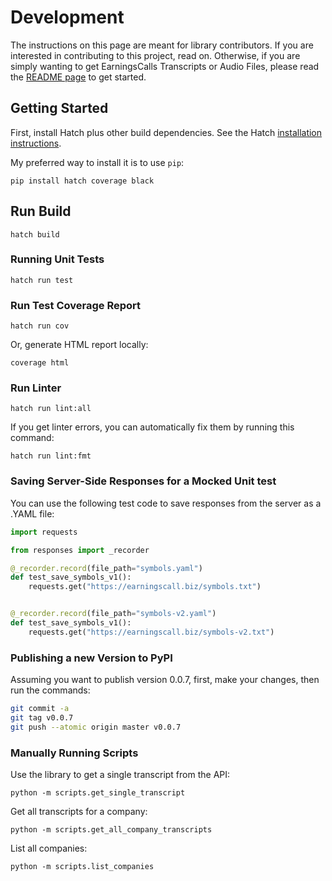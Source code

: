 # Development

The instructions on this page are meant for library contributors.
If you are interested in contributing to this project, read on.
Otherwise, if you are simply wanting to get EarningsCalls Transcripts or Audio Files,
please read the [README page](README.md) to get started.


## Getting Started

First, install Hatch plus other build dependencies.  See the Hatch [installation instructions](https://hatch.pypa.io/latest/install/).

My preferred way to install it is to use `pip`:

```shell
pip install hatch coverage black
```

## Run Build

```shell
hatch build
```

### Running Unit Tests

```shell
hatch run test
```

### Run Test Coverage Report


```shell
hatch run cov
```

Or, generate HTML report locally:

```shell
coverage html
```

### Run Linter

```shell
hatch run lint:all
```

If you get linter errors, you can automatically fix them by running this command:

```shell
hatch run lint:fmt
```



### Saving Server-Side Responses for a Mocked Unit test

You can use the following test code to save responses from the server as a .YAML file:

```python
import requests

from responses import _recorder

@_recorder.record(file_path="symbols.yaml")
def test_save_symbols_v1():
    requests.get("https://earningscall.biz/symbols.txt")


@_recorder.record(file_path="symbols-v2.yaml")
def test_save_symbols_v1():
    requests.get("https://earningscall.biz/symbols-v2.txt")
```



### Publishing a new Version to PyPI

Assuming you want to publish version 0.0.7, first, make your changes, then run the commands:

```sh
git commit -a
git tag v0.0.7
git push --atomic origin master v0.0.7
```



### Manually Running Scripts

Use the library to get a single transcript from the API:

```shell
python -m scripts.get_single_transcript
```

Get all transcripts for a company:

```shell
python -m scripts.get_all_company_transcripts
```

List all companies:

```shell
python -m scripts.list_companies
```
